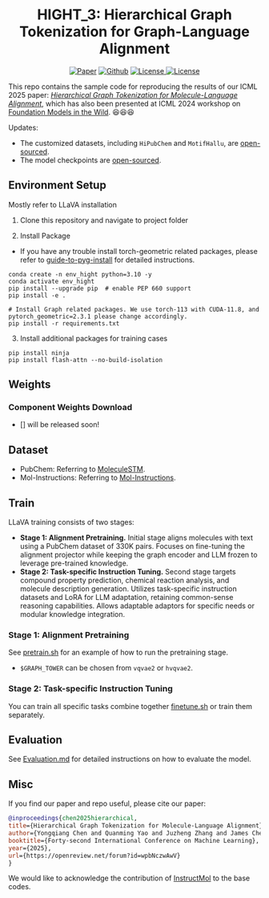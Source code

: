 <h1 align="center">HIGHT_3: Hierarchical Graph Tokenization for Graph-Language Alignment</h1>
<p align="center">
    <a href="https://arxiv.org/abs/2406.14021"><img src="https://img.shields.io/badge/arXiv-2406.14021-b31b1b.svg" alt="Paper"></a>
    <a href="https://github.com/LFhase/HIGHT"><img src="https://img.shields.io/badge/-Github-grey?logo=github" alt="Github"></a>
    <!-- <a href="https://colab.research.google.com/drive/1t0_4BxEJ0XncyYvn_VyEQhxwNMvtSUNx?usp=sharing"><img src="https://colab.research.google.com/assets/colab-badge.svg" alt="Colab"></a> -->
    <a href="https://arxiv.org/abs/2406.14021"> <img alt="License" src="https://img.shields.io/static/v1?label=Pub&message=ICML%2725&color=blue"> </a>
    <a href="https://github.com/LFhase/HIGHT/blob/main/LICENSE"> <img alt="License" src="https://img.shields.io/github/license/LFhase/CIGA?color=blue"> </a>
    <!-- <a href="https://icml.cc/virtual/2024/poster/3455"> <img src="https://img.shields.io/badge/Video-grey?logo=Kuaishou&logoColor=white" alt="Video"></a> -->
    <!-- <a href="https://lfhase.win/files/slides/HIGHT.pdf"> <img src="https://img.shields.io/badge/Slides-grey?&logo=MicrosoftPowerPoint&logoColor=white" alt="Slides"></a> -->
   <!--  <a href="https://icml.cc/media/PosterPDFs/ICML%202022/a8acc28734d4fe90ea24353d901ae678.png"> <img src="https://img.shields.io/badge/Poster-grey?logo=airplayvideo&logoColor=white" alt="Poster"></a> -->
</p>

This repo contains the sample code for reproducing the results of our ICML 2025 paper: *[Hierarchical Graph Tokenization for Molecule-Language Alignment](https://arxiv.org/abs/2406.14021)*, which has also been presented at ICML 2024 workshop on [Foundation Models in the Wild](https://icml.cc/virtual/2024/workshop/29954). 😆😆😆

Updates:

- The customized datasets, including `HiPubChem` and `MotifHallu`, are [open-sourced](https://huggingface.co/datasets/lfhase/HIGHT).
- The model checkpoints are [open-sourced](https://huggingface.co/lfhase/HIGHT).


## Environment Setup

Mostly refer to LLaVA installation
1. Clone this repository and navigate to project folder

2. Install Package
- If you have any trouble install torch-geometric related packages, please refer to [guide-to-pyg-install](https://github.com/chao1224/GraphMVP#environments) for detailed instructions.
```Shell
conda create -n env_hight python=3.10 -y
conda activate env_hight
pip install --upgrade pip  # enable PEP 660 support
pip install -e .

# Install Graph related packages. We use torch-113 with CUDA-11.8, and pytorch_geometric=2.3.1 please change accordingly.
pip install -r requirements.txt
```

3. Install additional packages for training cases
```
pip install ninja
pip install flash-attn --no-build-isolation
```

## Weights

### Component Weights Download

- [] will be released soon!

## Dataset

- PubChem: Referring to [MoleculeSTM](https://github.com/chao1224/MoleculeSTM).
- Mol-Instructions: Referring to [Mol-Instructions](https://github.com/zjunlp/Mol-Instructions).


## Train
LLaVA training consists of two stages:

* **Stage 1: Alignment Pretraining.** Initial stage aligns molecules with text using a PubChem dataset of 330K pairs. Focuses on fine-tuning the alignment projector while keeping the graph encoder and LLM frozen to leverage pre-trained knowledge.
* **Stage 2: Task-specific Instruction Tuning.** Second stage targets compound property prediction, chemical reaction analysis, and molecule description generation. Utilizes task-specific instruction datasets and LoRA for LLM adaptation, retaining common-sense reasoning capabilities. Allows adaptable adaptors for specific needs or modular knowledge integration.

### Stage 1: Alignment Pretraining
See [pretrain.sh](scripts/pretrain.sh) for an example of how to run the pretraining stage.
- `$GRAPH_TOWER` can be chosen from `vqvae2` or `hvqvae2`.

### Stage 2: Task-specific Instruction Tuning
You can train all specific tasks combine together [finetune.sh](scripts/finetune.sh) or train them separately.


## Evaluation
See [Evaluation.md](Evaluation.md) for detailed instructions on how to evaluate the model.

## Misc

If you find our paper and repo useful, please cite our paper:

```bibtex
@inproceedings{chen2025hierarchical,
title={Hierarchical Graph Tokenization for Molecule-Language Alignment},
author={Yongqiang Chen and Quanming Yao and Juzheng Zhang and James Cheng and Yatao Bian},
booktitle={Forty-second International Conference on Machine Learning},
year={2025},
url={https://openreview.net/forum?id=wpbNczwAwV}
}
```

We would like to acknowledge the contribution of [InstructMol](https://github.com/IDEA-XL/InstructMol) to the base codes.

